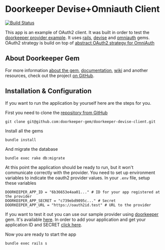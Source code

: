 # Doorkeeper Devise+Omniauth Client

[![Build Status](https://semaphoreci.com/api/v1/doorkeeper-gem/doorkeeper-devise-client/branches/master/badge.svg)](https://semaphoreci.com/doorkeeper-gem/doorkeeper-devise-client)

This app is an example of OAuth2 client. It was built in order to test
the [doorkeeper provider example](http://doorkeeper-provider.herokuapp.com/).
It uses [rails](http://github.com/rails/rails/), [devise](http://github.com/plataformatec/devise)
and [omniauth](http://github.com/intridea/omniauth) gems. OAuth2
strategy is build on top of [abstract OAuth2 strategy for OmniAuth](https://github.com/intridea/omniauth-oauth2)

## About Doorkeeper Gem

For more information [about the gem](https://github.com/applicake/doorkeeper),
[documentation](https://github.com/applicake/doorkeeper#readme),
[wiki](https://github.com/applicake/doorkeeper/wiki/_pages) and another resources,
check out the project [on GitHub](https://github.com/applicake/doorkeeper).

## Installation & Configuration

If you want to run the application by yourself here are the steps for
you.

First you need to clone the [repository from GitHub](http://github.com/applicake/doorkeeper-devise-client)

    git clone git@github.com:doorkeeper-gem/doorkeeper-devise-client.git

Install all the gems

    bundle install

And migrate the database

    bundle exec rake db:migrate

At this point the application should be ready to run, but it won't
communicate correctly with the provider. You need to set up environment
variables to indicate the oauth2 provider values. In your
`.env` file, setup these variables

    DOORKEEPER_APP_ID = "6b36653e4aa01..." # ID for your app registered at the provider
    DOORKEEPER_APP_SECRET = "c739ebd9095c..." # Secret
    DOORKEEPER_APP_URL = "https://oauth2id.test" # URL to the provider

If you want to test it out you can use our sample provider using
[doorkeeper](http://github.com/applicake/doorkeeper) gem. It's available
[here](http://doorkeeper-provider.herokuapp.com). In order to add your
application and get your application ID and SECRET [click
here](http://doorkeeper-provider.herokuapp.com/oauth/application/new).

Now you are ready to start the app

    bundle exec rails s
